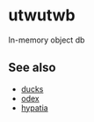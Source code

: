 # utwutwb
In-memory object db

## See also
- [ducks](https://github.com/manimino/ducks)
- [odex](https://github.com/barakalon/odex)
- [hypatia](http://github.com/Pylons/hypatia)
